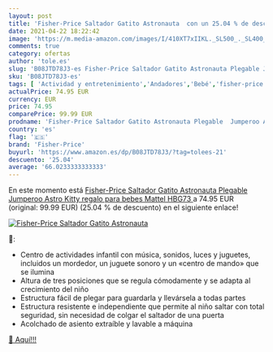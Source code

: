 ```yaml
---
layout: post
title: 'Fisher-Price Saltador Gatito Astronauta  con un 25.04 % de descuento'
date: 2021-04-22 18:22:42
image: 'https://m.media-amazon.com/images/I/410XT7xIIKL._SL500_._SL400_.jpg'
comments: true
category: ofertas
author: 'tole.es'
slug: 'B08JTD78J3-es Fisher-Price Saltador Gatito Astronauta Plegable Jumperoo...'
sku: 'B08JTD78J3-es'
tags: [ 'Actividad y entretenimiento','Andadores','Bebé','fisher-price','mattel', ]
actualPrice: 74.95 EUR
currency: EUR
price: 74.95
comparePrice: 99.99 EUR
prodname: 'Fisher-Price Saltador Gatito Astronauta Plegable  Jumperoo Astro Kitty  regalo para bebes  Mattel HBG73 '
country: 'es'
flag: '🇪🇸'
brand: 'Fisher-Price'
buyurl: 'https://www.amazon.es/dp/B08JTD78J3/?tag=tolees-21'
descuento: '25.04'
average: '66.0233333333333'
---
```


En este momento está [Fisher-Price Saltador Gatito Astronauta Plegable  Jumperoo Astro Kitty  regalo para bebes  Mattel HBG73 ](https://www.amazon.es/dp/B08JTD78J3/?tag=tolees-21) a 74.95 EUR (original: 99.99 EUR) (25.04 %  de descuento) en el siguiente enlace!

[![Fisher-Price Saltador Gatito Astronauta ](https://m.media-amazon.com/images/I/410XT7xIIKL._SL500_._SL400_.jpg)](https://www.amazon.es/dp/B08JTD78J3/?tag=tolees-21)

🔎:

- Centro de actividades infantil con música, sonidos, luces y juguetes, incluidos un mordedor, un juguete sonoro y un «centro de mando» que se ilumina
- Altura de tres posiciones que se regula cómodamente y se adapta al crecimiento del niño
- Estructura fácil de plegar para guardarla y llevársela a todas partes
- Estructura resistente e independiente que permite al niño saltar con total seguridad, sin necesidad de colgar el saltador de una puerta
- Acolchado de asiento extraíble y lavable a máquina

[🛒 Aquí!!!](https://www.amazon.es/dp/B08JTD78J3/?tag=tolees-21)
